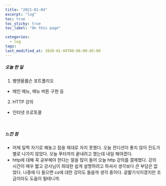 ```yaml
---
title: "2021-01-04"
excerpt: "log"
toc: true
toc_sticky: true
toc_label: "On this page"

categories:
  - log
tags:
last_modified_at: 2020-01-04T08:06:00-05:00
---
```


##### 오늘 한 일

1. 뱅앤올룹슨 포트폴리오

- 메인 메뉴, 메뉴 버튼 구현 등

2. HTTP 강의

- 인터넷 프로토콜

<br />

##### 느낀 점

- 어제 일찍 자기로 해놓고 잠을 제대로 자지 못했다. 오늘 컨디션이 좋지 않아 진도가 별로 나가지 않았다. 오늘 푸터까지 끝내려고 했는데 내일 해야겠다.
- http에 대해 꼭 공부해야 한다는 말을 많이 들어 오늘 http 강의를 결제했다. 강의 시간이 매우 짧고 강사님이 최대한 쉽게 설명하려고 하셔서 생각보다 큰 부담은 없었다. 나중에 다 들으면 cs에 대한 강의도 들을까 생각 중이다. 겉핥기식이겠지만 조금이라도 도움이 될테니까.
